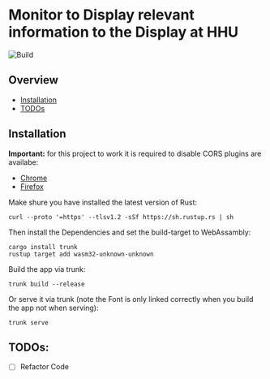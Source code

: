 # Monitor to Display relevant information to the Display at HHU
![Build](https://github.com/fscs/fscs-monitor/actions/workflows/rust.yml/badge.svg)
## Overview
- [Installation](#installation)
- [TODOs](#todos)

<a id="installation"></a>
## Installation
**Important:** for this project to work it is required to disable CORS plugins are availabe:
- [Chrome](
https://chromewebstore.google.com/detail/cross-domain-cors/mjhpgnbimicffchbodmgfnemoghjakai)
- [Firefox](https://addons.mozilla.org/de/firefox/addon/cross-domain-cors/?utm_source=addons.mozilla.org&utm_medium=referral&utm_content=search)

Make shure you have installed the latest version of Rust:
```
curl --proto '=https' --tlsv1.2 -sSf https://sh.rustup.rs | sh
```
Then install the Dependencies and set the build-target to WebAssambly:
```
cargo install trunk
rustup target add wasm32-unknown-unknown
```
Build the app via trunk:
```
trunk build --release
```
Or serve it via trunk (note the Font is only linked correctly when you build the app not when serving):
```
trunk serve
```
<a id="todos"></a>
## TODOs:
- [ ] Refactor Code


